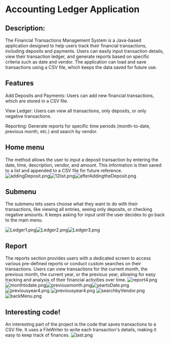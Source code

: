 # Accounting Ledger Application

## Description: 
The Financial Transactions Management System is a Java-based application designed to help users track their financial transactions, 
including deposits and payments. Users can easily input transaction details, view their transaction ledger, and generate reports 
based on specific criteria such as date and vendor. The application can load and save transactions using a CSV file, which keeps 
the data saved for future use.

## Features
Add Deposits and Payments: Users can add new financial transactions, which are stored in a CSV file.

View Ledger: Users can view all transactions, only deposits, or only negative transactions.

Reporting: Generate reports for specific time periods (month-to-date, previous month, etc.) and search by vendor.

## Home menu
The  method allows the user to input a deposit transaction by entering the date, time, description, vendor, and amount. 
This information is then saved to a list and appended to a CSV file for future reference.
![addingDeposit.png](photos%2FaddingDeposit.png)![12list.png](photos%2F12list.png)![afterAddingtheDeposit.png](photos%2FafterAddingtheDeposit.png)



## Submenu
The submenu lets users choose what they want to do with their transactions, like viewing all entries, seeing only deposits,
or checking negative amounts. It keeps asking for input until the user decides to go back to the main menu.

![Ledger1.png](photos%2FLedger1.png)![Ledger2.png](photos%2FLedger2.png)![Ledger3.png](photos%2FLedger3.png)


## Report
The reports section provides users with a dedicated screen to access various pre-defined reports or conduct 
custom searches on their transactions. Users can view transactions for the current month, the previous month, 
the current year, or the previous year, allowing for easy tracking and analysis of their financial activities over time.
![report4.png](photos%2Freport4.png)![monthtodate.png](photos%2Fmonthtodate.png)![previousmonth.png](photos%2Fpreviousmonth.png)![yeartoDate.png](photos%2FyeartoDate.png)![previousyear4.png](photos%2Fpreviousyear4.png) ![previousyear4.png](..%2F..%2F..%2F..%2FDesktop%2FCapstone1%2Fpreviousyear4.png)
![searchbyVendor.png](photos%2FsearchbyVendor.png)![backMenu.png](photos%2FbackMenu.png)


## Interesting code!
An interesting part of the project is the code that saves transactions to a CSV file. It uses a FileWriter to write
each transaction's details, making it easy to keep track of finances.
![last.png](photos%2Flast.png)